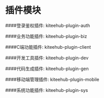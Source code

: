 # 插件模块

####登录鉴权插件: kiteehub-plugin-auth

####业务功能插件: kiteehub-plugin-biz

####C端功能插件: kiteehub-plugin-client

####开发工具插件: kiteehub-plugin-dev

####代码生成插件: kiteehub-plugin-gen

####移动端管理插件: kiteehub-plugin-mobile

####系统功能插件: kiteehub-plugin-sys